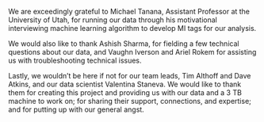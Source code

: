 We are exceedingly grateful to Michael Tanana, Assistant Professor at the University of Utah, for running our data through his motivational interviewing machine learning algorithm to develop MI tags for our analysis. 

We would also like to thank Ashish Sharma, for fielding a few technical questions about our data, and Vaughn Iverson and Ariel Rokem for assisting us with troubleshooting technical issues.

Lastly, we wouldn’t be here if not for our team leads, Tim Althoff and Dave Atkins, and our data scientist Valentina Staneva. We would like to thank them for creating this project and providing us with our data and a 3 TB machine to work on; for sharing their support, connections, and expertise; and for putting up with our general angst.

